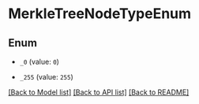 # MerkleTreeNodeTypeEnum

## Enum


* `_0` (value: `0`)

* `_255` (value: `255`)


[[Back to Model list]](../README.md#documentation-for-models) [[Back to API list]](../README.md#documentation-for-api-endpoints) [[Back to README]](../README.md)


